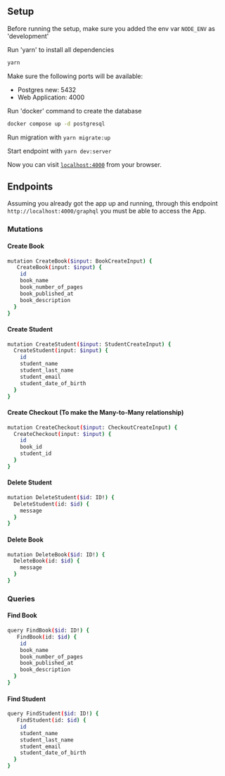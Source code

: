 ## Setup

Before running the setup, make sure you added the env var `NODE_ENV` as 'development'

Run 'yarn' to install all dependencies

```bash
yarn
```

Make sure the following ports will be available:

- Postgres new: 5432
- Web Application: 4000

Run 'docker' command to create the database

```bash
docker compose up -d postgresql
```

Run migration with `yarn migrate:up`

Start endpoint with `yarn dev:server`

Now you can visit [`localhost:4000`](http://localhost:4000/graphql) from your browser.

## Endpoints

Assuming you already got the app up and running, through this endpoint `http://localhost:4000/graphql` you must be able to access the App.

### Mutations

#### Create Book

```bash
mutation CreateBook($input: BookCreateInput) {
   CreateBook(input: $input) {
    id
    book_name
    book_number_of_pages
    book_published_at
    book_description
  }
}
```

#### Create Student

```bash
mutation CreateStudent($input: StudentCreateInput) {
  CreateStudent(input: $input) {
    id
    student_name
    student_last_name
    student_email
    student_date_of_birth
  }
}
```

#### Create Checkout (To make the Many-to-Many relationship)

```bash
mutation CreateCheckout($input: CheckoutCreateInput) {
  CreateCheckout(input: $input) {
    id
    book_id
    student_id
  }
}
```

#### Delete Student

```bash
mutation DeleteStudent($id: ID!) {
  DeleteStudent(id: $id) {
    message
  }
}
```

#### Delete Book

```bash
mutation DeleteBook($id: ID!) {
  DeleteBook(id: $id) {
    message
  }
}
```

### Queries

#### Find Book

```bash
query FindBook($id: ID!) {
   FindBook(id: $id) {
    id
    book_name
    book_number_of_pages
    book_published_at
    book_description
  }
}
```

#### Find Student

```bash
query FindStudent($id: ID!) {
   FindStudent(id: $id) {
    id
    student_name
    student_last_name
    student_email
    student_date_of_birth
  }
}
```
